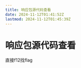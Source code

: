 ```yaml
---
title: 响应包源代码查看
date: 2024-11-12T01:41:52Z
lastmod: 2024-11-12T01:45:39Z
---
```


# 响应包源代码查看

直接f12找flag

‍
